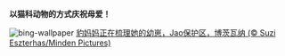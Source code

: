 
**以猫科动物的方式庆祝母爱！**

![bing-wallpaper](https://www.bing.com/th?id=OHR.LeopardMother_ZH-CN6134353524_1920x1080.jpg)
[豹妈妈正在梳理她的幼崽，Jao保护区，博茨瓦纳 (© Suzi Eszterhas/Minden Pictures)](https://www.bing.com/search?q=%E6%AF%8D%E4%BA%B2%E8%8A%82&amp;form=hpcapt&amp;mkt=zh-cn)
  